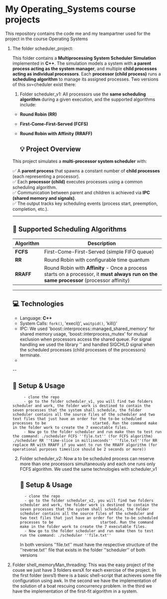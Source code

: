 
# My Operating_Systems course projects

This repository contains the code me and my teampartner used for the project in the course Operating Systems

1) The folder scheduler_project:

   This folder contains a **Multiprocessing System Scheduler Simulation** implemented in **C++**. The simulation models a system with **a parent process acting as the system manager**, and multiple **child processes acting as individual processors**. Each **processor (child process)** runs a **scheduling algorithm** to manage its            assigned processes. Two versions of this sv=cheduler exist there:
   
     1) Folder scheduler_v1:
        All processors use the **same scheduling algorithm** during a given execution, and the supported algorithms include:

      - **Round Robin (RR)**
      - **First-Come-First-Served (FCFS)**
      - **Round Robin with Affinity (RRAFF)**

        ## 💡 Project Overview

      This project simulates a **multi-processor system scheduler** with:

      ✅ A **parent process** that spawns a constant number of **child processes** (each representing a processor).  
      ✅ Each **processor (child)** executes processes using a common scheduling algorithm.  
      ✅ Communication between parent and children is achieved via **IPC (shared memory and signals)**.  
      ✅ The output tracks key scheduling events (process start, preemption, completion, etc.).

      ---

      ## 🔄 Supported Scheduling Algorithms

      | Algorithm | Description |
      |---|---|
      | **FCFS** | First-Come-First-Served (simple FIFO queue) |
      | **RR** | Round Robin with configurable time quantum |
      | **RRAFF** | Round Robin with **Affinity** - Once a process starts on a processor, it **must always run on the same processor** (processor affinity) |

      ---

      ## 💻 Technologies

      - Language: **C++**
      - System Calls: `fork()`, 'execl()', `waitpid()`, 'kill()'
      - IPC: We used 'boost::interprocess::managed_shared_memory' for shared memory usage, 'boost::interprocess_mutex' for mutual exclusion when processors access the shared queue. For signal handling we used the library '<csignal>' and handled SIGCHLD signal when the scheduled processes (child processes of the processors) terminate.
      -      

      --

      ## 🚀 Setup & Usage

            - clone the repo
            - go to the folder scheduler_v1, you will find two folders scheduler and work, the folder work is destined to contain the seven processes that the system shall schedule, the folder scheduler contains all the source files of the scheduler and two text files that just have an order for the to-be scheduled processes to be                     started. Run the command make in the folder work to create the 7 executable files.
            - Now go to the folder scheduler and run make then to test run the command: ./scheduler FCFS ''file.txt'' (for FCFS algorithm) ./scheduler RR ''time-slice in milliseconds'' ''file.txt''(for RR replace RR with RRAFF if you want to run the RRAFF algorithm (for operational purposes timeslice should be 2 seconds or more))
   2) Folder scheduler_v2:
      Now a to be scheduled process can reserve more than one processors simultaneously and each one runs only FCFS algorithm. We used the same technologies with scheduler_v1

      ## 🚀 Setup & Usage

            - clone the repo
            - go to the folder scheduler_v2, you will find two folders scheduler and work, the folder work is destined to contain the seven processes that the system shall schedule, the folder scheduler contains all the source files of the scheduler and two text files that just have an order for the to-be scheduled processes to be                     started. Run the command make in the folder work to create the 7 executable files.
            - Now go to the folder scheduler and run make then to test run the command: ./scheduler ''file.txt''
      In both versions ''file.txt'' must have the respective structure of the ''reverse.txt'' file that exists in the folder ''scheduler'' of both versions


  2) Folder shell_memoryMan_threading:
     This was the easy project of the couse we just have 3 folders exrsX for each exercise of the project. In the first folder (exrs1) there is a basic shell-script that achieves some file configuration using awk. In the second we have the implementation of the solution of a boat rescuing concurrency problem. in the third we have the implementation of the first-fit algorithm in a system.
                        
